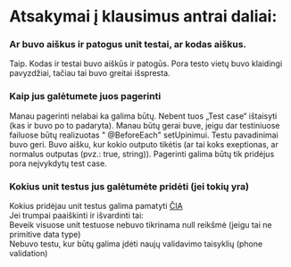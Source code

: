 <h1>Atsakymai į klausimus antrai daliai:</h1>
<h3>Ar buvo aiškus ir patogus unit testai, ar kodas aiškus.</h3>
Taip. Kodas ir testai buvo aiškūs ir patogūs. Pora testo vietų buvo klaidingi pavyzdžiai, tačiau tai buvo greitai išspresta.
<h3>Kaip jus galėtumete juos pagerinti</h3>
Manau pagerinti nelabai ka galima būtų. Nebent tuos „Test case“ ištaisyti (kas ir buvo po to padaryta). Manau būtų gerai buve, jeigu dar testiniuose failuose būtų realizuotas " @BeforeEach" setUpinimui.
Testu pavadinimai buvo geri. Buvo aišku, kur kokio outputo tikėtis (ar tai koks exeptionas, ar normalus outputas (pvz.: true, string)).
Pagerinti galima būtų tik pridėjus pora neįvykdytų test case.
<h3>Kokius unit testus jus galėtumėte pridėti (jei tokių yra)</h3>
Kokius pridėjau unit testus galima pamatyti <a href="https://github.com/Yar3k/psp-task-1/blob/implementation/test/com/library/validation/AdditionalTests.java">ČIA</a>
<div>Jei trumpai paaiškinti ir išvardinti tai:</div>
<div>Beveik visuose unit testuose nebuvo tikrinama null reikšmė (jeigu tai ne primitive data type)</div>
<div>Nebuvo testu, kur būtų galima įdėti naujų validavimo taisyklių (phone validation)</div>
